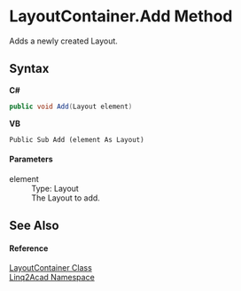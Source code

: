 # LayoutContainer.Add Method 
 

Adds a newly created Layout.

## Syntax

**C#**<br />
``` C#
public void Add(Layout element)
```

**VB**<br />
``` VB
Public Sub Add (element As Layout)
```


#### Parameters
<dl><dt>element</dt><dd>Type: Layout<br />The Layout to add.</dd></dl>

## See Also


#### Reference
<a href="T_Linq2Acad_LayoutContainer.md">LayoutContainer Class</a><br /><a href="N_Linq2Acad.md">Linq2Acad Namespace</a><br />
